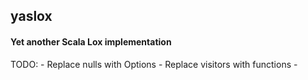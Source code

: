 ## yaslox
#### Yet another Scala Lox implementation  


TODO:
    - Replace nulls with Options
    - Replace visitors with functions
    - 

